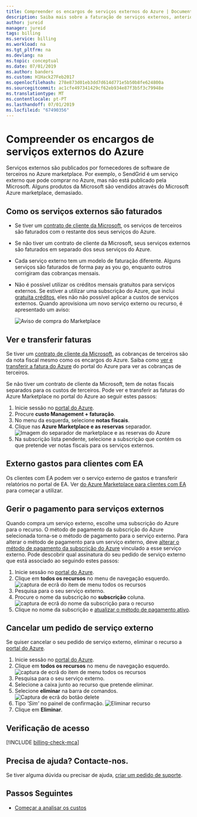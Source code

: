 ```yaml
---
title: Compreender os encargos de serviços externos do Azure | Documentos da Microsoft
description: Saiba mais sobre a faturação de serviços externos, anteriormente conhecido como Marketplace, de custos no Azure.
author: jureid
manager: jureid
tags: billing
ms.service: billing
ms.workload: na
ms.tgt_pltfrm: na
ms.devlang: na
ms.topic: conceptual
ms.date: 07/01/2019
ms.author: banders
ms.custom: H1Hack27Feb2017
ms.openlocfilehash: 278e873d01eb3dd7d614d771e5b50b8fe624800a
ms.sourcegitcommit: ac1cfe497341429cf62eb934e87f3b5f3c79948e
ms.translationtype: MT
ms.contentlocale: pt-PT
ms.lasthandoff: 07/01/2019
ms.locfileid: "67490356"
---
```

# <a name="understand-your-azure-external-services-charges"></a>Compreender os encargos de serviços externos do Azure
Serviços externos são publicados por fornecedores de software de terceiros no Azure marketplace. Por exemplo, o SendGrid é um serviço externo que pode comprar no Azure, mas não está publicado pela Microsoft. Alguns produtos da Microsoft são vendidos através do Microsoft Azure marketplace, demasiado.

## <a name="how-external-services-are-billed"></a>Como os serviços externos são faturados

- Se tiver um [contrato de cliente da Microsoft](#check-access), os serviços de terceiros são faturados com o restante dos seus serviços do Azure.
- Se não tiver um contrato de cliente da Microsoft, seus serviços externos são faturados em separado dos seus serviços do Azure.
- Cada serviço externo tem um modelo de faturação diferente. Alguns serviços são faturados de forma pay as you go, enquanto outros corrigiram das cobranças mensais.
- Não é possível utilizar os créditos mensais gratuitos para serviços externos. Se estiver a utilizar uma subscrição do Azure, que inclui [gratuita créditos](https://azure.microsoft.com/pricing/spending-limits/), eles não não possível aplicar a custos de serviços externos. Quando aprovisiona um novo serviço externo ou recurso, é apresentado um aviso:

    ![Aviso de compra do Marketplace](./media/billing-understand-your-azure-marketplace-charges/credit-warning.png)

<!-- ## View external service spending and history in the Azure portal
You can view a list of the external services that are on each subscription within the [Azure portal](https://portal.azure.com/):

1. Sign in to the [Azure portal](https://portal.azure.com/) as the account administrator.
2. In the Hub menu, select **Subscriptions**.

    ![Select Subscriptions in the Hub menu](./media/billing-understand-your-azure-marketplace-charges/sub-button.png)
3. In the **Subscriptions** blade, select the subscription that you want to view, and then select **External services**.

    ![Select a subscription in the billing blade](./media/billing-understand-your-azure-marketplace-charges/select-sub-external-services.png)
4. You should see each of your external service orders, the publisher name, service tier you bought, name you gave the resource, and the current order status. To see past bills, select an external service.

    ![Select an external service](./media/billing-understand-your-azure-marketplace-charges/external-service-blade2.png)
5. From here, you can view past bill amounts including the tax breakdown.

    ![View external services billing history](./media/billing-understand-your-azure-marketplace-charges/billing-overview-blade.png) -->

## <a name="view-and-download-invoices"></a>Ver e transferir faturas

Se tiver um [contrato de cliente da Microsoft](#check-access), as cobranças de terceiros são da nota fiscal mesmo como os encargos do Azure. Saiba como [ver e transferir a fatura do Azure](billing-download-azure-invoice.md) do portal do Azure para ver as cobranças de terceiros.

Se não tiver um contrato de cliente da Microsoft, tem de notas fiscais separados para os custos de terceiros. Pode ver e transferir as faturas do Azure Marketplace no portal do Azure ao seguir estes passos:

1. Inicie sessão no [portal do Azure](https://portal.azure.com).
1. Procure **custo Management + faturação**.
1. No menu da esquerda, selecione **notas fiscais**.
1. Clique nas **Azure Marketplace e as reservas** separador.  ![Imagem do separador de marketplace e as reservas do Azure](./media/billing-understand-your-azure-marketplace-charges/invoice-tabs.png)
1. Na subscrição lista pendente, selecione a subscrição que contém os que pretende ver notas fiscais para os serviços externos.

## <a name="external-spending-for-ea-customers"></a>Externo gastos para clientes com EA

Os clientes com EA podem ver o serviço externo de gastos e transferir relatórios no portal de EA. Ver [do Azure Marketplace para clientes com EA](https://ea.azure.com/helpdocs/azureMarketplace) para começar a utilizar.

## <a name="manage-payment-for-external-services"></a>Gerir o pagamento para serviços externos

Quando compra um serviço externo, escolhe uma subscrição do Azure para o recurso. O método de pagamento da subscrição do Azure selecionada torna-se o método de pagamento para o serviço externo. Para alterar o método de pagamento para um serviço externo, deve [alterar o método de pagamento da subscrição do Azure](billing-how-to-change-credit-card.md) vinculado a esse serviço externo. Pode descobrir qual assinatura do seu pedido de serviço externo que está associado ao seguindo estes passos:

1. Inicie sessão no [portal do Azure](https://portal.azure.com).
1. Clique em **todos os recursos** no menu de navegação esquerdo.
     ![captura de ecrã do item de menu todos os recursos](./media/billing-understand-your-azure-marketplace-charges/all-resources.png)
1. Pesquisa para o seu serviço externo.
1. Procure o nome da subscrição no **subscrição** coluna.
    ![captura de ecrã do nome da subscrição para o recurso](./media/billing-understand-your-azure-marketplace-charges/sub-selected.png)
1. Clique no nome da subscrição e [atualizar o método de pagamento ativo](billing-how-to-change-credit-card.md).

<!-- Update your payment methods for external service orders from the [Account Center](https://account.windowsazure.com/).

> [!NOTE]
> If you purchased your subscription with a Work or School account, [contact support](https://portal.azure.com/?#blade/Microsoft_Azure_Support/HelpAndSupportBlade) to make changes to your payment method.

1. Sign in to the [Account Center](https://account.windowsazure.com/) and [navigate to the **marketplace** tab](https://account.windowsazure.com/Store)

    ![Select marketplace in the account center](./media/billing-understand-your-azure-marketplace-charges/select-marketplace.png)
2. Select the external service you want to manage

    ![Select the external service you want to manage](./media/billing-understand-your-azure-marketplace-charges/select-ext-service.png)
3. Click **Change payment method** on the right side of the page. This link brings you to a different portal to manage your payment method.

    ![Order summary](./media/billing-understand-your-azure-marketplace-charges/change-payment.PNG)
4. Click **Edit info** and follow instructions to update your payment information.

    ![Select edit info](./media/billing-understand-your-azure-marketplace-charges/edit-info.png) -->

## <a name="cancel-an-external-service-order"></a>Cancelar um pedido de serviço externo
Se quiser cancelar o seu pedido de serviço externo, eliminar o recurso a [portal do Azure](https://portal.azure.com).

1. Inicie sessão no [portal do Azure](https://portal.azure.com).
1. Clique em **todos os recursos** no menu de navegação esquerdo.
    ![captura de ecrã do item de menu todos os recursos](./media/billing-understand-your-azure-marketplace-charges/all-resources.png)
1. Pesquisa para o seu serviço externo.
1. Selecione a caixa junto ao recurso que pretende eliminar.
1. Selecione **eliminar** na barra de comandos.
    ![Captura de ecrã do botão delete](./media/billing-understand-your-azure-marketplace-charges/delete-button.png)
1. Tipo *'Sim'* no painel de confirmação.
    ![Eliminar recurso](./media/billing-understand-your-azure-marketplace-charges/delete-resource.PNG)
1. Clique em **Eliminar**.

## <a name="check-access"></a>Verificação de acesso
[!INCLUDE [billing-check-mca](../../includes/billing-check-mca.md)]

## <a name="need-help-contact-us"></a>Precisa de ajuda? Contacte-nos.

Se tiver alguma dúvida ou precisar de ajuda, [criar um pedido de suporte](https://go.microsoft.com/fwlink/?linkid=2083458).

## <a name="next-steps"></a>Passos Seguintes
- [Começar a analisar os custos](../cost-management/quick-acm-cost-analysis.md)
